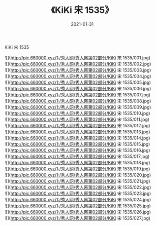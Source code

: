 ﻿---
layout: post
title:  《KiKi 宋 1535》
date:   2021-01-31
img: http://pic.660000.xyz/1:/秀人网/秀人网第02部分/KiKi 宋 1535/000.jpg
categories: [美女, 清纯, 唯美]
---

KiKi 宋 1535

  ![](http://pic.660000.xyz/1:/秀人网/秀人网第02部分/KiKi 宋 1535/001.jpg) <br> ![](http://pic.660000.xyz/1:/秀人网/秀人网第02部分/KiKi 宋 1535/002.jpg) <br> ![](http://pic.660000.xyz/1:/秀人网/秀人网第02部分/KiKi 宋 1535/003.jpg) <br> ![](http://pic.660000.xyz/1:/秀人网/秀人网第02部分/KiKi 宋 1535/004.jpg) <br> ![](http://pic.660000.xyz/1:/秀人网/秀人网第02部分/KiKi 宋 1535/005.jpg) <br> ![](http://pic.660000.xyz/1:/秀人网/秀人网第02部分/KiKi 宋 1535/006.jpg) <br> ![](http://pic.660000.xyz/1:/秀人网/秀人网第02部分/KiKi 宋 1535/007.jpg) <br> ![](http://pic.660000.xyz/1:/秀人网/秀人网第02部分/KiKi 宋 1535/008.jpg) <br> ![](http://pic.660000.xyz/1:/秀人网/秀人网第02部分/KiKi 宋 1535/009.jpg) <br> ![](http://pic.660000.xyz/1:/秀人网/秀人网第02部分/KiKi 宋 1535/010.jpg) <br> ![](http://pic.660000.xyz/1:/秀人网/秀人网第02部分/KiKi 宋 1535/011.jpg) <br> ![](http://pic.660000.xyz/1:/秀人网/秀人网第02部分/KiKi 宋 1535/012.jpg) <br> ![](http://pic.660000.xyz/1:/秀人网/秀人网第02部分/KiKi 宋 1535/013.jpg) <br> ![](http://pic.660000.xyz/1:/秀人网/秀人网第02部分/KiKi 宋 1535/014.jpg) <br> ![](http://pic.660000.xyz/1:/秀人网/秀人网第02部分/KiKi 宋 1535/015.jpg) <br> ![](http://pic.660000.xyz/1:/秀人网/秀人网第02部分/KiKi 宋 1535/016.jpg) <br> ![](http://pic.660000.xyz/1:/秀人网/秀人网第02部分/KiKi 宋 1535/017.jpg) <br> ![](http://pic.660000.xyz/1:/秀人网/秀人网第02部分/KiKi 宋 1535/018.jpg) <br> ![](http://pic.660000.xyz/1:/秀人网/秀人网第02部分/KiKi 宋 1535/019.jpg) <br> ![](http://pic.660000.xyz/1:/秀人网/秀人网第02部分/KiKi 宋 1535/020.jpg) <br> ![](http://pic.660000.xyz/1:/秀人网/秀人网第02部分/KiKi 宋 1535/021.jpg) <br> ![](http://pic.660000.xyz/1:/秀人网/秀人网第02部分/KiKi 宋 1535/022.jpg) <br> ![](http://pic.660000.xyz/1:/秀人网/秀人网第02部分/KiKi 宋 1535/023.jpg) <br> ![](http://pic.660000.xyz/1:/秀人网/秀人网第02部分/KiKi 宋 1535/024.jpg) <br> ![](http://pic.660000.xyz/1:/秀人网/秀人网第02部分/KiKi 宋 1535/025.jpg) <br> ![](http://pic.660000.xyz/1:/秀人网/秀人网第02部分/KiKi 宋 1535/026.jpg) <br> ![](http://pic.660000.xyz/1:/秀人网/秀人网第02部分/KiKi 宋 1535/027.jpg) <br>